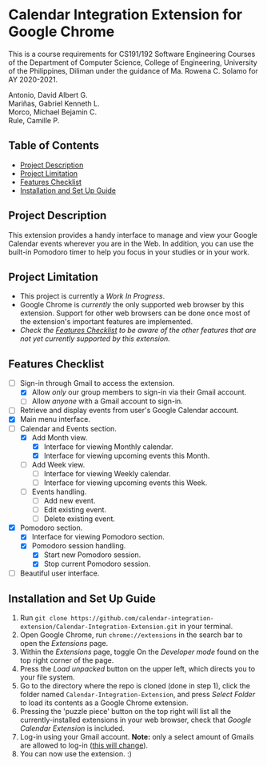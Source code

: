 # Calendar Integration Extension for Google Chrome

This is a course requirements for CS191/192 Software Engineering Courses of the Department of Computer Science, College of Engineering, University of the Philippines, Diliman under the guidance of Ma. Rowena C. Solamo for AY 2020-2021.

Antonio, David Albert G. <br>
Mariñas,  Gabriel Kenneth L. <br>
Morco, Michael Bejamin C. <br>
Rule, Camille P.

## Table of Contents
* [Project Description](#project-description)
* [Project Limitation](#project-limitation)
* [Features Checklist](#features-checklist)
* [Installation and Set Up Guide](#installation-and-set-up-guide)

## Project Description

This extension provides a handy interface to manage and view your Google Calendar events wherever you are in the Web.
In addition, you can use the built-in Pomodoro timer to help you focus in your studies or in your work.

## Project Limitation

* This project is currently a _Work In Progress_. 
* Google Chrome is _currently_ the only supported web browser by this extension. Support for other web browsers
  can be done once most of the extension's important features are implemented. 
* _Check the [Features Checklist](#features-checklist) to be aware of the other features that are not yet currently 
  supported by this extension._

## Features Checklist
- [ ] Sign-in through Gmail to access the extension.
  - [x] Allow _only_ our group members to sign-in via their Gmail account.
  - [ ] Allow _anyone_ with a Gmail account to sign-in.
- [ ] Retrieve and display events from user's Google Calendar account.
- [x] Main menu interface.
- [ ] Calendar and Events section.
  - [x] Add Month view.
    - [x] Interface for viewing Monthly calendar.
    - [x] Interface for viewing upcoming events this Month.
  - [ ] Add Week view.
    - [ ] Interface for viewing Weekly calendar.
    - [ ] Interface for viewing upcoming events this Week.
  - [ ] Events handling.
    - [ ] Add new event.
    - [ ] Edit existing event.
    - [ ] Delete existing event.
- [x] Pomodoro section.
  - [x] Interface for viewing Pomodoro section.
  - [x] Pomodoro session handling.
    - [x] Start new Pomodoro session.
    - [x] Stop current Pomodoro session.
- [ ] Beautiful user interface.

## Installation and Set Up Guide

1. Run `git clone https://github.com/calendar-integration-extension/Calendar-Integration-Extension.git` in your terminal.
2. Open Google Chrome, run `chrome://extensions` in the search bar to open the _Extensions_ page.
3. Within the _Extensions_ page, toggle On the _Developer mode_ found on the top right corner of the page.
4. Press the _Load unpacked_ button on the upper left, which directs you to your file system.
5. Go to the directory where the repo is cloned (done in step 1), click the folder named `Calendar-Integration-Extension`, 
   and press _Select Folder_ to load its contents as a Google Chrome extension.
6. Pressing the 'puzzle piece' button on the top right will list all the currently-installed extensions in your web browser,
   check that _Google Calendar Extension_ is included.
7. Log-in using your Gmail account. **Note:** only a select amount of Gmails are allowed to log-in ([this will change](#features-checklist)).
8. You can now use the extension. :)
